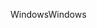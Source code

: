 <span data-ttu-id="9b84f-101">Windows</span><span class="sxs-lookup"><span data-stu-id="9b84f-101">Windows</span></span>